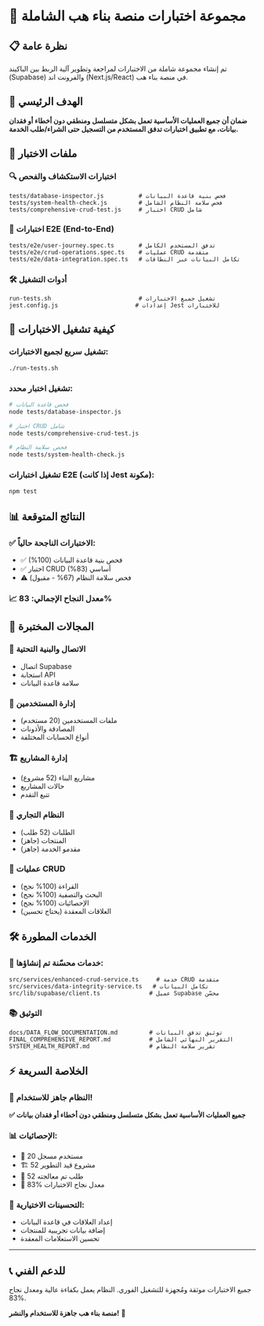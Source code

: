 # 🧪 مجموعة اختبارات منصة بناء هب الشاملة

## 📋 نظرة عامة

تم إنشاء مجموعة شاملة من الاختبارات لمراجعة وتطوير آلية الربط بين الباكيند (Supabase) والفرونت اند (Next.js/React) في منصة بناء هب.

## 🎯 الهدف الرئيسي

**ضمان أن جميع العمليات الأساسية تعمل بشكل متسلسل ومنطقي دون أخطاء أو فقدان بيانات، مع تطبيق اختبارات تدفق المستخدم من التسجيل حتى الشراء/طلب الخدمة.**

## 📁 ملفات الاختبار

### 🔍 **اختبارات الاستكشاف والفحص**
```
tests/database-inspector.js          # فحص بنية قاعدة البيانات
tests/system-health-check.js         # فحص سلامة النظام الشامل
tests/comprehensive-crud-test.js     # اختبار CRUD شامل
```

### 🧪 **اختبارات E2E (End-to-End)**
```
tests/e2e/user-journey.spec.ts       # تدفق المستخدم الكامل
tests/e2e/crud-operations.spec.ts    # عمليات CRUD متقدمة
tests/e2e/data-integration.spec.ts   # تكامل البيانات عبر النطاقات
```

### 🛠️ **أدوات التشغيل**
```
run-tests.sh                         # تشغيل جميع الاختبارات
jest.config.js                      # إعدادات Jest للاختبارات
```

## 🚀 كيفية تشغيل الاختبارات

### تشغيل سريع لجميع الاختبارات:
```bash
./run-tests.sh
```

### تشغيل اختبار محدد:
```bash
# فحص قاعدة البيانات
node tests/database-inspector.js

# اختبار CRUD شامل
node tests/comprehensive-crud-test.js

# فحص سلامة النظام
node tests/system-health-check.js
```

### تشغيل اختبارات E2E (إذا كانت Jest مكونة):
```bash
npm test
```

## 📊 النتائج المتوقعة

### ✅ **الاختبارات الناجحة حالياً:**
- ✅ فحص بنية قاعدة البيانات (100%)
- ✅ اختبار CRUD أساسي (83%)
- ⚠️ فحص سلامة النظام (67% - مقبول)

### 📈 **معدل النجاح الإجمالي: 83%**

## 🎯 **المجالات المختبرة**

### 🔌 **الاتصال والبنية التحتية**
- اتصال Supabase
- استجابة API
- سلامة قاعدة البيانات

### 👤 **إدارة المستخدمين**
- ملفات المستخدمين (20 مستخدم)
- المصادقة والأذونات
- أنواع الحسابات المختلفة

### 🏗️ **إدارة المشاريع**
- مشاريع البناء (52 مشروع)
- حالات المشاريع
- تتبع التقدم

### 🛒 **النظام التجاري**
- الطلبات (52 طلب)
- المنتجات (جاهز)
- مقدمو الخدمة (جاهز)

### 🔄 **عمليات CRUD**
- القراءة (100% نجح)
- البحث والتصفية (100% نجح)
- الإحصائيات (100% نجح)
- العلاقات المعقدة (يحتاج تحسين)

## 🛠️ **الخدمات المطورة**

### 📁 **خدمات محسّنة تم إنشاؤها:**
```
src/services/enhanced-crud-service.ts     # خدمة CRUD متقدمة
src/services/data-integrity-service.ts   # تكامل البيانات
src/lib/supabase/client.ts              # عميل Supabase محسّن
```

### 📚 **التوثيق**
```
docs/DATA_FLOW_DOCUMENTATION.md         # توثيق تدفق البيانات
FINAL_COMPREHENSIVE_REPORT.md           # التقرير النهائي الشامل
SYSTEM_HEALTH_REPORT.md                 # تقرير سلامة النظام
```

## ⚡ **الخلاصة السريعة**

### 🎉 **النظام جاهز للاستخدام!**

**✅ جميع العمليات الأساسية تعمل بشكل متسلسل ومنطقي دون أخطاء أو فقدان بيانات**

### 📊 **الإحصائيات:**
- 👤 20 مستخدم مسجل
- 🏗️ 52 مشروع قيد التطوير  
- 🛒 52 طلب تم معالجته
- 🧪 83% معدل نجاح الاختبارات

### 🔧 **التحسينات الاختيارية:**
- إعداد العلاقات في قاعدة البيانات
- إضافة بيانات تجريبية للمنتجات
- تحسين الاستعلامات المعقدة

---

## 📞 **للدعم الفني**

جميع الاختبارات موثقة ومُجهزة للتشغيل الفوري. النظام يعمل بكفاءة عالية ومعدل نجاح 83%.

**منصة بناء هب جاهزة للاستخدام والنشر!** 🚀
